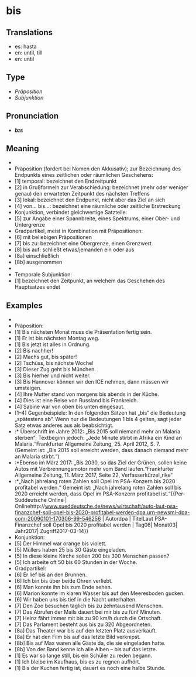 # bis
## Translations
- es: hasta
- en: until, till
- en: until
## Type
- _Präposition_
- _Subjunktion_
## Pronunciation
- **_bɪs_**
## Meaning
- <br />
- Präposition (fordert bei Nomen den Akkusativ); zur Bezeichnung des Endpunkts eines zeitlichen oder räumlichen Geschehens:<br />
- [1] temporal: bezeichnet den Endzeitpunkt
- [2] in Grußformeln zur Verabschiedung: bezeichnet (mehr oder weniger genau) den erwarteten Zeitpunkt des nächsten Treffens
- [3] lokal: bezeichnet den Endpunkt, nicht aber das Ziel an sich
- [4] von… bis…: bezeichnet eine räumliche oder zeitliche Erstreckung
- Konjunktion, verbindet gleichwertige Satzteile:
- [5] zur Angabe einer Spannbreite, eines Spektrums, einer Ober- und Untergrenze
- Gradpartikel, meist in Kombination mit Präpositionen:
- [6] mit beliebigen Präpositionen
- [7] bis zu: bezeichnet eine Obergrenze, einen Grenzwert
- [8] bis auf: schließt etwas/jemanden ein oder aus
- [8a] einschließlich
- [8b] ausgenommen
- <br />
- Temporale Subjunktion:
- [1] bezeichnet den Zeitpunkt, an welchem das Geschehen des Hauptsatzes endet
## Examples
- <br />
- Präposition:
- [1] Bis nächsten Monat muss die Präsentation fertig sein.
- [1] Er ist bis nächsten Montag weg.
- [1] Bis jetzt ist alles in Ordnung.
- [2] Bis nachher!
- [2] Machs gut, bis später!
- [2] Tschüss, bis nächste Woche!
- [3] Dieser Zug geht bis München.
- [3] Bis hierher und nicht weiter.
- [3] Bis Hannover können wir den ICE nehmen, dann müssen wir umsteigen.
- [4] Ihre Mutter stand von morgens bis abends in der Küche.
- [4] Dies ist eine Reise von Russland bis Frankreich.
- [4] Sabine war von oben bis unten eingesaut.
- [1–4] Gegenbeispiele: In den folgenden Sätzen hat „bis“ die Bedeutung „spätestens ab“. Wenn nur die Bedeutungen 1 bis 4 gelten, sagt jeder Satz etwas anderes aus als beabsichtigt.
- :* Überschrift im Jahre 2012: „Bis 2015 soll niemand mehr an Malaria sterben“; Textbeginn jedoch: „Jede Minute stirbt in Afrika ein Kind an Malaria.“<ref>Frankfurter Allgemeine Zeitung, 25. April 2012, S. 7.</ref><br />(Gemeint ist: „Bis 2015 soll erreicht werden, dass danach niemand mehr an Malaria stirbt.“)
- :*Ebenso im März 2017: „Bis 2030, so das Ziel der Grünen, sollen keine Autos mit Verbrennungsmotor mehr vom Band laufen.“<ref>Frankfurter Allgemeine Zeitung, 11. März 2017, Seite 22, Verfasserkürzel„rike“</ref>
- :*„Nach jahrelang roten Zahlen soll Opel im PSA-Konzern bis 2020 profitabel werden.“ Gemeint ist: „Nach jahrelang roten Zahlen soll bis 2020 erreicht werden, dass Opel im PSA-Konzern profitabel ist.“<ref>{{Per-Süddeutsche Online | Onlinehttp://www.sueddeutsche.de/news/wirtschaft/auto-laut-psa-finanzchef-soll-opel-bis-2020-profitabel-werden-dpa.urn-newsml-dpa-com-20090101-170306-99-546256 | Autordpa | TitelLaut PSA-Finanzchef soll Opel bis 2020 profitabel werden | Tag06| Monat03| Jahr2017| Zugriff2017-03-14}}</ref>
- Konjunktion:
- [5] Der Himmel war orange bis violett.
- [5] Müllers haben 25 bis 30 Gäste eingeladen.
- [5] In diese kleine Kirche sollen 200 bis 300 Menschen passen?
- [5] Ich arbeite oft 50 bis 60 Stunden in der Woche.
- Gradpartikel:
- [6] Er lief bis an den Brunnen.
- [6] Ich bin bis über beide Ohren verliebt.
- [6] Man konnte ihn bis zum Ende sehen.
- [6] Marion konnte im klaren Wasser bis auf den Meeresboden gucken.
- [6] Wir haben uns bis tief in die Nacht unterhalten.
- [7] Den Zoo besuchen täglich bis zu zehntausend Menschen.
- [7] Das Abrufen der Mails dauert bei mir bis zu fünf Minuten.
- [7] Heinz fährt immer mit bis zu 90 km/h durch die Ortschaft.
- [7] Das Parlament besteht aus bis zu 320 Abgeordneten.
- [8a] Das Theater war bis auf den letzten Platz ausverkauft.
- [8a] Er hat den Film bis auf das letzte Bild verknipst.
- [8b] Bis auf Max waren alle Gäste da, die sie eingeladen hatte.
- [8b] Von der Band kenne ich alle Alben – bis auf das letzte.
- [1] Es war so lange still, bis ein Schüler zu reden begann.
- [1] Ich bleibe im Kaufhaus, bis es zu regnen aufhört.
- [1] Bis der Kuchen fertig ist, dauert es noch eine halbe Stunde.
